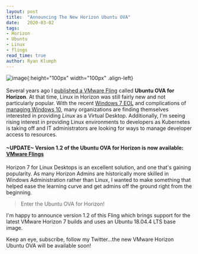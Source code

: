 ```yaml
---
layout: post
title:  "Announcing The New Horizon Ubuntu OVA"
date:   2020-03-02
tags:
- Horizon
- Ubuntu
- Linux
- flings
read_time: true
author: Ryan Klumph
---
```

![image](https://rakcloud.duckdns.org/f/55bd976fd4304cea9dd5/?dl=1){:height="100px" width="100px" .align-left}<br/><br/>
Several years ago I [published a VMware Fling](https://flings.vmware.com/horizon-ova-for-ubuntu) called **Ubuntu OVA for Horizon**. At that time, Linux in Horizon was still fairly new and not particularly popular. With the recent [Windows 7 EOL](https://support.microsoft.com/en-us/help/13853/windows-lifecycle-fact-sheet) and complications of [managing Windows 10](https://blogs.vmware.com/euc/2017/10/10-best-practices-windows-10-migration.html), many organizations are finding themselves interested in providing _Linux_ as a Virtual Desktop. Additionally, I'm seeing rising interest in providing Linux environments to developers as Kubernetes is taking off and IT administrators are looking for ways to manage developer access to resources.

#### ~UPDATE~ **Version 1.2 of the Ubuntu OVA for Horizon is now available: [VMware Flings](https://flings.vmware.com/horizon-ova-for-ubuntu)**

Horizon 7 for Linux Desktops is an excellent solution, and one that's gaining popularity. As many Horizon Admins are historically more skilled in Windows Administration rather than Linux, I wanted to make something that helped ease the learning curve and get admins off the ground right from the beginning.

> Enter the Ubuntu OVA for Horizon!

I'm happy to announce version 1.2 of this Fling which brings support for the latest VMware Horizon 7 builds and uses an Ubuntu 18.04.4 LTS base image.

Keep an eye, subscribe, follow my Twitter...the new VMware Horizon Ubuntu OVA will be available soon!
